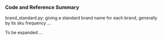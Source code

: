 
### Code and Reference Summary

brand_standard.py: giving a standard brand name for each brand, generally by its sku frequency ...

To be expanded ...

